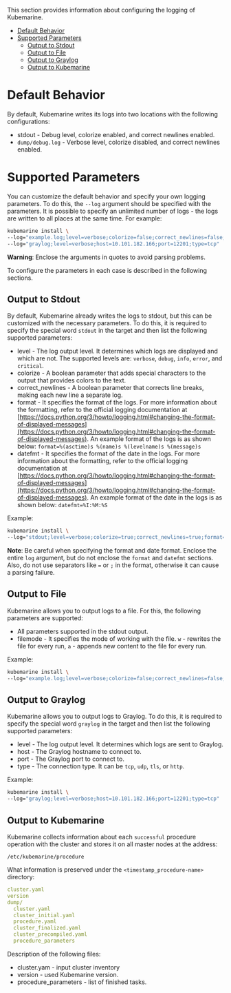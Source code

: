 This section provides information about configuring the logging of Kubemarine.

- [Default Behavior](#default-behavior)
- [Supported Parameters](#supported-parameters)
  - [Output to Stdout](#output-to-stdout)
  - [Output to File](#output-to-file)
  - [Output to Graylog](#output-to-graylog)
  - [Output to Kubemarine](#output-to-kubemarine)

# Default Behavior

By default, Kubemarine writes its logs into two locations with the following configurations:

* stdout - Debug level, colorize enabled, and correct newlines enabled.
* `dump/debug.log` - Verbose level, colorize disabled, and correct newlines enabled.

# Supported Parameters

You can customize the default behavior and specify your own logging parameters. To do this, the `--log` argument should be specified with the parameters.
It is possible to specify an unlimited number of logs - the logs are written to all places at the same time. 
For example:

```bash
kubemarine install \
--log="example.log;level=verbose;colorize=false;correct_newlines=false;filemode=a" \
--log="graylog;level=verbose;host=10.101.182.166;port=12201;type=tcp"
```

**Warning**: Enclose the arguments in quotes to avoid parsing problems.

To configure the parameters in each case is described in the following sections.

## Output to Stdout

By default, Kubemarine already writes the logs to stdout, but this can be customized with the necessary parameters.
To do this, it is required to specify the special word `stdout` in the target and then list the following supported parameters:

* level - The log output level. It determines which logs are displayed and which are not. The supported levels are: `verbose`, `debug`, `info`, `error`, and `critical`.
* colorize - A boolean parameter that adds special characters to the output that provides colors to the text.
* correct_newlines - A boolean parameter that corrects line breaks, making each new line a separate log.
* format - It specifies the format of the logs. For more information about the formatting, refer to the official logging documentation at [https://docs.python.org/3/howto/logging.html#changing-the-format-of-displayed-messages](https://docs.python.org/3/howto/logging.html#changing-the-format-of-displayed-messages). An example format of the logs is as shown below: 
`format=%(asctime)s %(name)s %(levelname)s %(message)s`
* datefmt - It specifies the format of the date in the logs. For more information about the formatting, refer to the official logging documentation at [https://docs.python.org/3/howto/logging.html#changing-the-format-of-displayed-messages](https://docs.python.org/3/howto/logging.html#changing-the-format-of-displayed-messages). An example format of the date in the logs is as shown below:
`datefmt=%I:%M:%S`

Example:

```bash
kubemarine install \
--log="stdout;level=verbose;colorize=true;correct_newlines=true;format=%(asctime)s %(name)s %(levelname)s %(message)s;datefmt=%I:%M:%S"
```

**Note**: Be careful when specifying the format and date format. Enclose the entire `log` argument, but do not enclose the `format` and `datefmt` sections. Also, do not use separators like `=` or `;` in the format, otherwise it can cause a parsing failure.

## Output to File

Kubemarine allows you to output logs to a file. For this, the following parameters are supported:

* All parameters supported in the stdout output. 
* filemode - It specifies the mode of working with the file. `w` - rewrites the file for every run, `a` - appends new content to the file for every run.

Example:

```bash
kubemarine install \
--log="example.log;level=verbose;colorize=false;correct_newlines=false;filemode=a"
```

## Output to Graylog

Kubemarine allows you to output logs to Graylog. To do this, it is required to specify the special word `graylog` in the target and then list the following supported parameters:

* level - The log output level. It determines which logs are sent to Graylog.
* host - The Graylog hostname to connect to.
* port - The Graylog port to connect to.
* type - The connection type. It can be `tcp`, `udp`, `tls`, or `http`.

Example:

```bash
kubemarine install \
--log="graylog;level=verbose;host=10.101.182.166;port=12201;type=tcp"
```
## Output to Kubemarine

Kubemarine collects information about each `successful` procedure operation with the cluster and stores it on all master nodes at the address:
```
/etc/kubemarine/procedure
```
What information is preserved under the `<timestamp_procedure-name>` directory:
```yaml
cluster.yaml
version
dump/
  cluster.yaml
  cluster_initial.yaml
  procedure.yaml
  cluster_finalized.yaml
  cluster_precompiled.yaml
  procedure_parameters
```

Description of the following files:
* cluster.yam - input cluster inventory
* version - used Kubemarine version.
* procedure_parameters - list of finished tasks.
